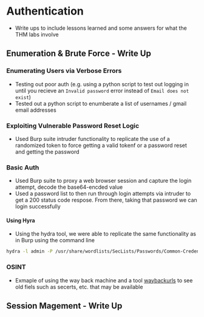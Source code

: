 # Authentication
- Write ups to include lessons learned and some answers for what the THM labs involve

## Enumeration & Brute Force - Write Up

### Enumerating Users via Verbose Errors
- Testing out poor auth (e.g. using a python script to test out logging in until you recieve an `Invalid password` error instead of `Email does not exist`)
- Tested out a python script to enumberate a list of usernames / gmail email addresses

### Exploiting Vulnerable Password Reset Logic
- Used Burp suite intruder functionality to replicate the use of a randomized token to force getting a valid tokenf or a password reset and getting the password


### Basic Auth 
- Used Burp suite to proxy a web browser session and capture the login attempt, decode the base64-encded value
- Used a password list to then run through login attempts via intruder to get a 200 status code respose. From there, taking that password we can login successfully

#### Using Hyra
- Using the hydra tool, we were able to replicate the same functionality as in Burp using the command line

```bash
hydra -l admin -P /usr/share/wordlists/SecLists/Passwords/Common-Credentials/500-worst-passwords.txt http-get://enum.thm/labs/basic_auth/
```

### OSINT
- Exmaple of using the way back machine and a tool [waybackurls](https://github.com/tomnomnom/waybackurls) to see old fiels such as secerts, etc. that may be available

## Session Magement - Write Up

### 
